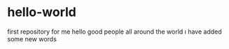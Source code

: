 # hello-world
first repository for me
hello good people all around the world
ı have added some new words 
